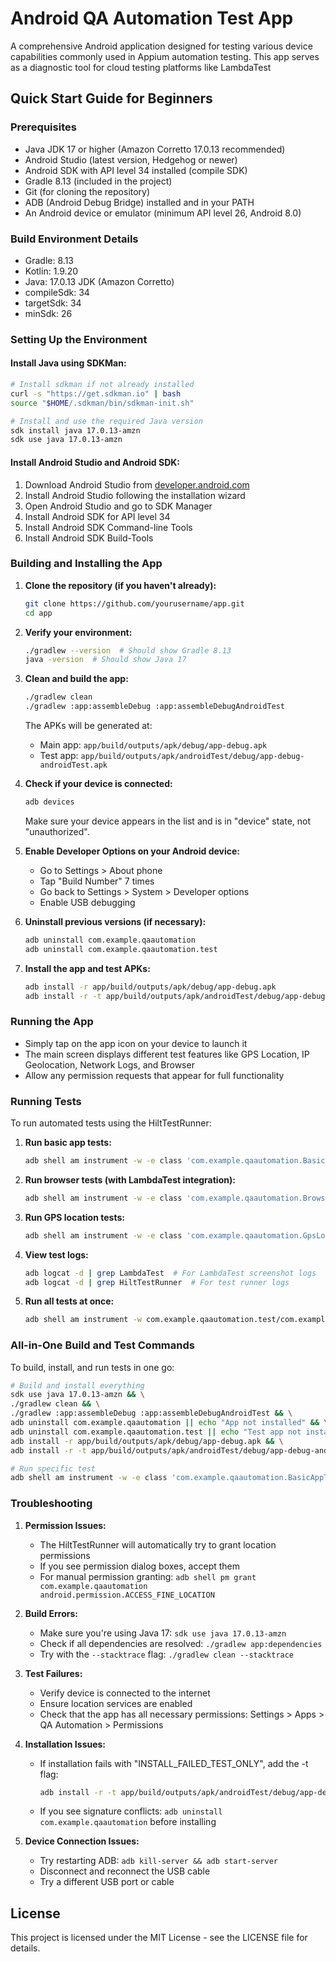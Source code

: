 # Android QA Automation Test App

A comprehensive Android application designed for testing various device capabilities commonly used in Appium automation testing. This app serves as a diagnostic tool for cloud testing platforms like LambdaTest

## Quick Start Guide for Beginners

### Prerequisites
- Java JDK 17 or higher (Amazon Corretto 17.0.13 recommended)
- Android Studio (latest version, Hedgehog or newer)
- Android SDK with API level 34 installed (compile SDK)
- Gradle 8.13 (included in the project)
- Git (for cloning the repository)
- ADB (Android Debug Bridge) installed and in your PATH
- An Android device or emulator (minimum API level 26, Android 8.0)

### Build Environment Details
- Gradle: 8.13
- Kotlin: 1.9.20
- Java: 17.0.13 JDK (Amazon Corretto)
- compileSdk: 34
- targetSdk: 34 
- minSdk: 26

### Setting Up the Environment

#### Install Java using SDKMan:
```bash
# Install sdkman if not already installed
curl -s "https://get.sdkman.io" | bash
source "$HOME/.sdkman/bin/sdkman-init.sh"

# Install and use the required Java version
sdk install java 17.0.13-amzn
sdk use java 17.0.13-amzn
```

#### Install Android Studio and Android SDK:
1. Download Android Studio from [developer.android.com](https://developer.android.com/studio)
2. Install Android Studio following the installation wizard
3. Open Android Studio and go to SDK Manager
4. Install Android SDK for API level 34
5. Install Android SDK Command-line Tools
6. Install Android SDK Build-Tools

### Building and Installing the App

1. **Clone the repository (if you haven't already):**
   ```bash
   git clone https://github.com/yourusername/app.git
   cd app
   ```

2. **Verify your environment:**
   ```bash
   ./gradlew --version  # Should show Gradle 8.13
   java -version  # Should show Java 17
   ```

3. **Clean and build the app:**
   ```bash
   ./gradlew clean
   ./gradlew :app:assembleDebug :app:assembleDebugAndroidTest
   ```
   
   The APKs will be generated at:
   - Main app: `app/build/outputs/apk/debug/app-debug.apk`
   - Test app: `app/build/outputs/apk/androidTest/debug/app-debug-androidTest.apk`

4. **Check if your device is connected:**
   ```bash
   adb devices
   ```
   Make sure your device appears in the list and is in "device" state, not "unauthorized".

5. **Enable Developer Options on your Android device:**
   - Go to Settings > About phone
   - Tap "Build Number" 7 times
   - Go back to Settings > System > Developer options
   - Enable USB debugging

6. **Uninstall previous versions (if necessary):**
   ```bash
   adb uninstall com.example.qaautomation
   adb uninstall com.example.qaautomation.test
   ```

7. **Install the app and test APKs:**
   ```bash
   adb install -r app/build/outputs/apk/debug/app-debug.apk
   adb install -r -t app/build/outputs/apk/androidTest/debug/app-debug-androidTest.apk
   ```

### Running the App

- Simply tap on the app icon on your device to launch it
- The main screen displays different test features like GPS Location, IP Geolocation, Network Logs, and Browser
- Allow any permission requests that appear for full functionality

### Running Tests

To run automated tests using the HiltTestRunner:

1. **Run basic app tests:**
   ```bash
   adb shell am instrument -w -e class 'com.example.qaautomation.BasicAppTest' com.example.qaautomation.test/com.example.qaautomation.HiltTestRunner
   ```

2. **Run browser tests (with LambdaTest integration):**
   ```bash
   adb shell am instrument -w -e class 'com.example.qaautomation.BrowserTest' com.example.qaautomation.test/com.example.qaautomation.HiltTestRunner
   ```

3. **Run GPS location tests:**
   ```bash
   adb shell am instrument -w -e class 'com.example.qaautomation.GpsLocationTest' com.example.qaautomation.test/com.example.qaautomation.HiltTestRunner
   ```

4. **View test logs:**
   ```bash
   adb logcat -d | grep LambdaTest  # For LambdaTest screenshot logs
   adb logcat -d | grep HiltTestRunner  # For test runner logs
   ```

5. **Run all tests at once:**
   ```bash
   adb shell am instrument -w com.example.qaautomation.test/com.example.qaautomation.HiltTestRunner
   ```

### All-in-One Build and Test Commands

To build, install, and run tests in one go:

```bash
# Build and install everything
sdk use java 17.0.13-amzn && \
./gradlew clean && \
./gradlew :app:assembleDebug :app:assembleDebugAndroidTest && \
adb uninstall com.example.qaautomation || echo "App not installed" && \
adb uninstall com.example.qaautomation.test || echo "Test app not installed" && \
adb install -r app/build/outputs/apk/debug/app-debug.apk && \
adb install -r -t app/build/outputs/apk/androidTest/debug/app-debug-androidTest.apk

# Run specific test
adb shell am instrument -w -e class 'com.example.qaautomation.BasicAppTest' com.example.qaautomation.test/com.example.qaautomation.HiltTestRunner
```

### Troubleshooting

1. **Permission Issues:**
   - The HiltTestRunner will automatically try to grant location permissions
   - If you see permission dialog boxes, accept them
   - For manual permission granting: `adb shell pm grant com.example.qaautomation android.permission.ACCESS_FINE_LOCATION`

2. **Build Errors:**
   - Make sure you're using Java 17: `sdk use java 17.0.13-amzn`
   - Check if all dependencies are resolved: `./gradlew app:dependencies`
   - Try with the `--stacktrace` flag: `./gradlew clean --stacktrace`

3. **Test Failures:**
   - Verify device is connected to the internet
   - Ensure location services are enabled
   - Check that the app has all necessary permissions: Settings > Apps > QA Automation > Permissions

4. **Installation Issues:**
   - If installation fails with "INSTALL_FAILED_TEST_ONLY", add the -t flag:
     ```bash
     adb install -r -t app/build/outputs/apk/androidTest/debug/app-debug-androidTest.apk
     ```
   - If you see signature conflicts: `adb uninstall com.example.qaautomation` before installing

5. **Device Connection Issues:**
   - Try restarting ADB: `adb kill-server && adb start-server`
   - Disconnect and reconnect the USB cable
   - Try a different USB port or cable


## License

This project is licensed under the MIT License - see the LICENSE file for details. 
